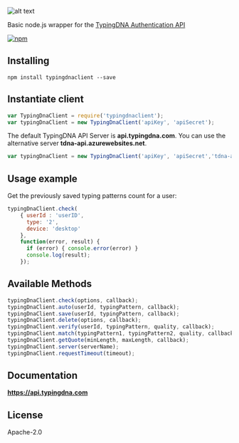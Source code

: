 
![alt text](https://typingdna.com/assets/images/typingdna-logo-black.png)

Basic node.js wrapper for the [TypingDNA Authentication API](https://www.typingdna.com/authentication-api.html)

[![npm](https://img.shields.io/npm/v/typingdnaclient.svg)](https://www.npmjs.com/package/typingdnaclient)

## Installing

```shell
npm install typingdnaclient --save
```

## Instantiate client

```javascript
var TypingDnaClient = require('typingdnaclient');
var typingDnaClient = new TypingDnaClient('apiKey', 'apiSecret');
```

The default TypingDNA API Server is __api.typingdna.com__.
You can use the alternative server __tdna-api.azurewebsites.net__.

```javascript
var typingDnaClient = new TypingDnaClient('apiKey', 'apiSecret','tdna-api.azurewebsites.net');
```


## Usage example

Get the previously saved typing patterns count for a user:

```javascript
typingDnaClient.check(
    { userId : 'userID',
      type: '2',
      device: 'desktop'
    },
    function(error, result) {
      if (error) { console.error(error) }
      console.log(result);
    });
```

## Available Methods

```javascript
typingDnaClient.check(options, callback);
typingDnaClient.auto(userId, typingPattern, callback);
typingDnaClient.save(userId, typingPattern, callback);
typingDnaClient.delete(options, callback);
typingDnaClient.verify(userId, typingPattern, quality, callback);
typingDnaClient.match(typingPattern1, typingPattern2, quality, callback);
typingDnaClient.getQuote(minLength, maxLength, callback);
typingDnaClient.server(serverName);
typingDnaClient.requestTimeout(timeout);
```

## Documentation

__https://api.typingdna.com__

## License

Apache-2.0
